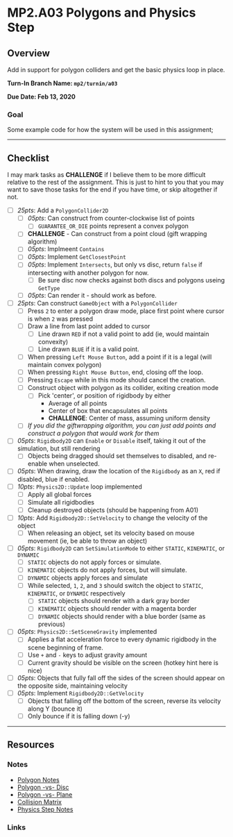 MP2.A03 Polygons and Physics Step
======

## Overview
Add in support for polygon colliders and get the basic physics loop in place. 

**Turn-In Branch Name: `mp2/turnin/a03`**

**Due Date: Feb 13, 2020**

### Goal 
Some example code for how the system will be used in this assignment;

------

## Checklist
I may mark tasks as **CHALLENGE** if I believe them to be more difficult relative to the rest of the assignment.  This is just to hint to you that you may want to save those tasks for the end if you have time, or skip altogether if not.  

- [ ] *25pts*: Add a `PolygonCollider2D`
    - [ ] *05pts*: Can construct from counter-clockwise list of points
        - [ ] `GUARANTEE_OR_DIE` points represent a convex polygon
    - [ ] **CHALLENGE** - Can construct from a point cloud (gift wrapping algorithm)
    - [ ] *05pts*: Implmeent `Contains`
    - [ ] *05pts*: Implement `GetClosestPoint`
    - [ ] *05pts*: Implement `Intersects`, but only vs disc, return `false` if intersecting with another polygon for now.
        - [ ] Be sure disc now checks against both discs and polygons useing `GetType`
    - [ ] *05pts*: Can render it - should work as before.
- [ ] *25pts*: Can construct `GameObject` with a `PolygonCollider`
    - [ ] Press `2` to enter a polygon draw mode, place first point where cursor is when `2` was pressed
    - [ ] Draw a line from last point added to cursor
        - [ ] Line drawn `RED` if not a valid point to add (ie, would maintain convexity)
        - [ ] Line drawn `BLUE` if it is a valid point.
    - [ ] When pressing `Left Mouse Button`, add a point if it is a legal (will maintain convex polygon)
    - [ ] When pressing `Right Mouse Button`, end, closing off the loop.
    - [ ] Pressing `Escape` while in this mode should cancel the creation.
    - [ ] Construct object with polygon as its collider, exiting creation mode
        - [ ] Pick 'center', or position of rigidbody by either
            - Average of all points
            - Center of box that encapsulates all points
            - **CHALLENGE**: Center of mass, assuming uniform density
    - [ ] *If you did the giftwrapping algorithm, you can just add points and construct a polygon that would work for them*
- [ ] *05pts*: `Rigidbody2D` can `Enable` or `Disable` itself, taking it out of the simulation, but still rendering
    - [ ] Objects being dragged should set themselves to disabled, and re-enable when unselected.
- [ ] *05pts*: When drawing, draw the location of the `Rigidbody` as an `X`, red if disabled, blue if enabled. 
- [ ] *10pts*: `Physics2D::Update` loop implemented
    - [ ] Apply all global forces
    - [ ] Simulate all rigidbodies
    - [ ] Cleanup destroyed objects (should be happening from A01)
- [ ] *10pts*: Add `Rigidbody2D::SetVelocity` to change the velocity of the object
    - [ ] When releasing an object, set its velocity based on mouse movement (ie, be able to throw an object)
- [ ] *05pts*: `Rigidbody2D` can `SetSimulationMode` to either `STATIC`, `KINEMATIC`, or `DYNAMIC`
    - [ ] `STATIC` objects do not apply forces or simulate.
    - [ ] `KINEMATIC` objects do not apply forces, but will simulate.  
    - [ ] `DYNAMIC` objects apply forces and simulate
    - [ ] While selected, `1`, `2`, and `3` should switch the object to `STATIC`, `KINEMATIC`, or `DYNAMIC` respectively
        - [ ] `STATIC` objects should render with a dark gray border
        - [ ] `KINEMATIC` objects should render with a magenta border
        - [ ] `DYNAMIC` objects should render with a blue border (same as previous)
- [ ] *05pts*: `Physics2D::SetSceneGravity` implemented
    - [ ] Applies a flat acceleration force to every dynamic rigidbody in the scene beginning of frame. 
    - [ ] Use `+` and `-` keys to adjust gravity amount
    - [ ] Current gravity should be visible on the screen (hotkey hint here is nice)
- [ ] *05pts*: Objects that fully fall off the sides of the screen should appear on the opposite side, maintaining velocity
- [ ] *05pts*: Implement `Rigidbody2D::GetVelocity`
    - [ ] Objects that falling off the bottom of the screen, reverse its velocity along Y (bounce it)
    - [ ] Only bounce if it is falling down (-y)

------

## Resources

### Notes
- [Polygon Notes](./polygon.md)
- [Polygon -vs- Disc](./poly-v-disc.md)
- [Polygon -vs- Plane](./poly-v-plane.md)
- [Collision Matrix](./collisionmatrix.md)
- [Physics Step Notes](./physicsupdate.md)


### Links


